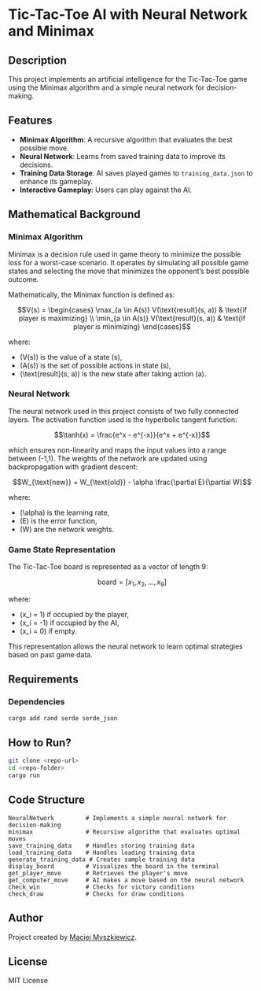 # Tic-Tac-Toe AI with Neural Network and Minimax

## Description

This project implements an artificial intelligence for the Tic-Tac-Toe game using the Minimax algorithm and a simple neural network for decision-making.

## Features

- **Minimax Algorithm**: A recursive algorithm that evaluates the best possible move.
- **Neural Network**: Learns from saved training data to improve its decisions.
- **Training Data Storage**: AI saves played games to `training_data.json` to enhance its gameplay.
- **Interactive Gameplay**: Users can play against the AI.

## Mathematical Background

### Minimax Algorithm
Minimax is a decision rule used in game theory to minimize the possible loss for a worst-case scenario. It operates by simulating all possible game states and selecting the move that minimizes the opponent’s best possible outcome.

Mathematically, the Minimax function is defined as:

```math
V(s) =
\begin{cases}
  \max_{a \in A(s)} V(\text{result}(s, a)) & \text{if player is maximizing} \\
  \min_{a \in A(s)} V(\text{result}(s, a)) & \text{if player is minimizing}
\end{cases}
```

where:
- \(V(s)\) is the value of a state \(s\),
- \(A(s)\) is the set of possible actions in state \(s\),
- \(\text{result}(s, a)\) is the new state after taking action \(a\).

### Neural Network
The neural network used in this project consists of two fully connected layers. The activation function used is the hyperbolic tangent function:

```math
\tanh(x) = \frac{e^x - e^{-x}}{e^x + e^{-x}}
```

which ensures non-linearity and maps the input values into a range between \(-1,1\). The weights of the network are updated using backpropagation with gradient descent:

```math
W_{\text{new}} = W_{\text{old}} - \alpha \frac{\partial E}{\partial W}
```

where:
- \(\alpha\) is the learning rate,
- \(E\) is the error function,
- \(W\) are the network weights.

### Game State Representation
The Tic-Tac-Toe board is represented as a vector of length 9:

```math
\text{board} = [x_1, x_2, ..., x_9]
```

where:
- \(x_i = 1\) if occupied by the player,
- \(x_i = -1\) if occupied by the AI,
- \(x_i = 0\) if empty.

This representation allows the neural network to learn optimal strategies based on past game data.

## Requirements

### Dependencies

```sh
cargo add rand serde serde_json
```

## How to Run?

```sh
git clone <repo-url>
cd <repo-folder>
cargo run
```

## Code Structure

```
NeuralNetwork         # Implements a simple neural network for decision-making
minimax               # Recursive algorithm that evaluates optimal moves
save_training_data    # Handles storing training data
load_training_data    # Handles loading training data
generate_training_data # Creates sample training data
display_board         # Visualizes the board in the terminal
get_player_move       # Retrieves the player's move
get_computer_move     # AI makes a move based on the neural network
check_win             # Checks for victory conditions
check_draw            # Checks for draw conditions
```

## Author

Project created by [Maciej Myszkiewicz](https://github.com/mysma-9403).

## License

MIT License
